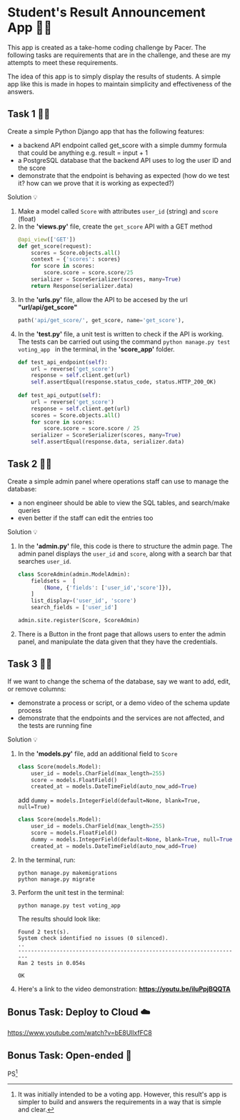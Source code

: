 # Student's Result Announcement App 👨‍🏫 
This app is created as a take-home coding challenge by Pacer. The following tasks are requirements that are in the challenge, and these are my attempts to meet these requirements. 

The idea of this app is to simply display the results of students. A simple app like this is made in hopes to maintain simplicity and effectiveness of the answers.


## Task 1  👨‍💻 
Create a simple Python Django app that has the following features:
- a backend API endpoint called get_score with a simple dummy formula that could
  be anything e.g. result = input + 1
- a PostgreSQL database that the backend API uses to log the user ID and the score
- demonstrate that the endpoint is behaving as expected (how do we test it? how can
  we prove that it is working as expected?)
    
Solution 💡
1. Make a model called `Score` with attributes `user_id` (string) and `score` (float)
2. In the **'views.py'** file, create the `get_score` API with a GET method
    ```python
    @api_view(['GET'])
    def get_score(request):
        scores = Score.objects.all()
        context = {'scores': scores}
        for score in scores: 
            score.score = score.score/25
        serializer = ScoreSerializer(scores, many=True)
        return Response(serializer.data)
    ``` 
3. In the **'urls.py'** file, allow the API to be accesed by the url **"url/api/get_score"** 
    ```python
    path('api/get_score/', get_score, name='get_score'),
    ```
4. In the **'test.py'** file, a unit test is written to check if the API is working. The tests can be carried out using the command `python manage.py test voting_app ` in the terminal, in the **'score_app'** folder. 
    ```python
    def test_api_endpoint(self):
        url = reverse('get_score')
        response = self.client.get(url)
        self.assertEqual(response.status_code, status.HTTP_200_OK)
        
    def test_api_output(self):
        url = reverse('get_score')
        response = self.client.get(url)
        scores = Score.objects.all()
        for score in scores:
            score.score = score.score / 25
        serializer = ScoreSerializer(scores, many=True)
        self.assertEqual(response.data, serializer.data)
    ```


## Task 2  👨‍💻 
Create a simple admin panel where operations staff can use to manage the database:
- a non engineer should be able to view the SQL tables, and search/make queries
- even better if the staff can edit the entries too

Solution 💡
1. In the **'admin.py'** file, this code is there to structure the admin page. The admin panel displays the `user_id` and `score`, along with a search bar that searches `user_id`.
    ```python
    class ScoreAdmin(admin.ModelAdmin): 
        fieldsets =  [
            (None, {'fields': ['user_id','score']}),
        ]
        list_display=('user_id', 'score')
        search_fields = ['user_id']

    admin.site.register(Score, ScoreAdmin)
    ```
2. There is a Button in the front page that allows users to enter the admin panel, and manipulate the data given that they have the credentials. 



## Task 3  👨‍💻 
If we want to change the schema of the database, say we want to add, edit, or remove
columns:
- demonstrate a process or script, or a demo video of the schema update process
- demonstrate that the endpoints and the services are not affected, and the tests are
  running fine

Solution 💡
1. In the **'models.py'** file, add an additional field to `Score`
    ```python
    class Score(models.Model):
        user_id = models.CharField(max_length=255)
        score = models.FloatField()
        created_at = models.DateTimeField(auto_now_add=True)
    ```
    add `dummy = models.IntegerField(default=None, blank=True, null=True)`
    ```python
    class Score(models.Model):
        user_id = models.CharField(max_length=255)
        score = models.FloatField()
        dummy = models.IntegerField(default=None, blank=True, null=True)
        created_at = models.DateTimeField(auto_now_add=True)
    ```
2. In the terminal, run:
    ```
    python manage.py makemigrations
    python manage.py migrate
    ```
3. Perform the unit test in the terminal: 
    ```
    python manage.py test voting_app
    ```
    The results should look like: 
    ```
    Found 2 test(s).
    System check identified no issues (0 silenced).
    ..
    ----------------------------------------------------------------------
    Ran 2 tests in 0.054s

    OK
    ```
4. Here's a link to the video demonstration: 
    **https://youtu.be/iluPpjBQQTA**



## Bonus Task: Deploy to Cloud ☁️

https://www.youtube.com/watch?v=bE8UllxfFC8



## Bonus Task: Open-ended 🌈


PS[^1]
[^1]: It was initially intended to be a voting app. However, this result's app is simpler to build and answers the requirements in a way that is simple and clear.